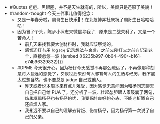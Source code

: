 - #Quotes 痘痘、黑眼圈，并不是天生就有的，所以，美颜只是还原了美貌！
- #random-thought 今天三件事儿值得纪念：
	- 又是一年春分啦，周哥生日快乐🎂！在北航博弈社庆祝了周哥生日哈哈哈哈！
	- 因为冒了个头，陈步小同志来微信寻我了，原来是二战失利了，又是一个苦命人！
		- 前几天来找我要大创材料时，我就应该察觉的。
		- 感慨还好有用 logseq 记录想法与良言，之前又刚好又之前有记到这个，直接忽悠一波 {{embed ((6235b997-0b64-4904-b161-e74b96329832))}}
	- #DPMB 今天很开心，因为杨仔今天感觉不再那么疏远了，不再像那种刻意将人推远的感觉了，交谈过后果然每人都有每人的生活与经历，我不能太过想当然，也不要总是 judge 自己或他人。
		- 昨天或者说本周本来有点儿难受，因为感觉无意间因为和杨同志聊天自己把自己给 PUA 了，还分析了一波，壮起怂胆跟人家鼓囊了两句，结果发现杨仔也有杨仔的忧，我要保持良好的心态，不能老折腾自己还麻烦人家。
		- 我永远不要以自己的理解去背叛、伤害杨仔，因为杨仔第一次说了自己的父亲。
